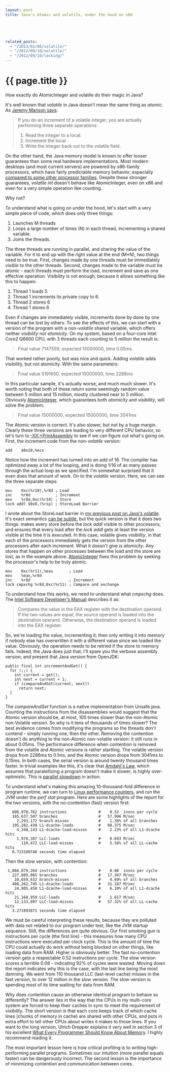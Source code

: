 ```yaml
---
layout: post
title: Java's Atomic and volatile, under the hood on x86





related_posts:
  - "/2013/01/06/volatile/"
  - "/2012/09/10/volatile/"
  - "/2012/09/10/locking/"
---
```

{{ page.title }}
================

<p class="meta">How exactly do AtomicInteger and volatile do their magic in Java?</p>

It's well known that *volatile* in Java doesn't mean the same thing as *atomic*. As [Jeremy Manson says](http://jeremymanson.blogspot.com/2007/08/volatile-does-not-mean-atomic.html):

> If you do an increment of a volatile integer, you are actually performing three separate operations:
> 1) Read the integer to a local.
> 2) Increment the local
> 3) Write the integer back out to the volatile field.

On the other hand, the Java memory model is known to offer looser guarantees than some real hardware implementations. Most modern desktops (and most current servers) are powered by x86-family processors, which have fairly predictable memory behavior, especially [compared to some other processor families](http://preshing.com/20121019/this-is-why-they-call-it-a-weakly-ordered-cpu). Despite these stronger guarantees, *volatile int* doesn't behave like AtomicInteger, even on x86 and even for a very simple operation like counting.

Why not?

To understand what is going on under the hood, let's start with a very simple piece of code, which does only three things:

 1. Launches M threads
 2. Loops a large number of times (N) in each thread, incrementing a shared variable.
 3. Joins the threads.

The three threads are running in parallel, and sharing the value of the variable. For it to end up with the right value at the end (M\*N), two things need to be true. First, changes made by one threads must be immediately *visible* to the other threads. Second, changes made to the variable must be *atomic* - each threads must perform the load, increment and save as one effective operation. Visibility is not enough, because it allows something like this to happen:

 1. Thread 1 loads 5
 2. Thread 1 increments its private copy to 6.
 3. Thread 2 stores 6
 4. Thread 1 stores 6

Even if changes are immediately visible, increments done by done by one thread can be lost by others. To see the effects of this, we can start with a version of the program with a non-*volatile* shared variable, which offers neither *visibility* nor *atomicity*. On my system, based on a four-core Intel Core2 Q6600 CPU, with 3 threads each counting to 5 million the result is:

> Final value 7147559, expected 15000000, time 0.05ms

That worked rather poorly, but was nice and quick. Adding *volatile* adds visibility, but not atomicity. With the same parameters:

> Final value 5191650, expected 15000000, time 2286ms

In this particular sample, it's actually worse, and much much slower. It's worth noting that both of these return some seemingly random value between 5 million and 15 million, mostly clustered near to 5 million. Obviously [AtomicInteger](http://docs.oracle.com/javase/6/docs/api/java/util/concurrent/atomic/AtomicInteger.html), which guarantees both *atomicity* and *visibility*, will solve the problem:

> Final value 15000000, expected 15000000, time 3041ms

The Atomic version is correct. It's also slower, but not by a huge margin. Clearly these three versions are leading to very different CPU behavior, so let's turn to [-XX:+PrintAssembly](https://wikis.oracle.com/display/HotSpotInternals/PrintAssembly) to see if we can figure out what's going on. First, the increment code from the non-*volatile* version:

    add    $0x10,%ecx

Notice how the increment has turned into an add of 16. The compiler has optimized away a lot of the looping, and is doing 1/16 of as many passes through the actual loop as we specified. I'm somewhat surprised that it even does that amount of work. On to the *volatile* version. Here, we can see the three separate steps:

    mov    0xc(%r10),%r8d ; Load
    inc    %r8d           ; Increment
    mov    %r8d,0xc(%r10) ; Store
    lock addl $0x0,(%rsp) ; StoreLoad Barrier

I wrote about the StoreLoad barrier in [my previous post on Java's volatile](http://brooker.co.za/blog/2012/09/10/volatile.html). It's exact semantics [can be subtle](http://preshing.com/20120710/memory-barriers-are-like-source-control-operations), but the quick version is that it does two things: makes every store before the *lock addl* visible to other processors, and ensures that every load after the *lock addl* gets at least the version visible at the time it is executed. In this case, volatile gives *visibility*, in that each of the processors immediately gets the version from the other processors after each increment. What it doesn't give is *atomicity*. Any stores that happen on other processes between the load and the store are lost, as in the example above. [AtomicInteger](http://docs.oracle.com/javase/6/docs/api/java/util/concurrent/atomic/AtomicInteger.html) fixes this problem by seeking the processor's help to be truly atomic.

    mov    0xc(%r11),%eax       ; Load
    mov    %eax,%r8d            
    inc    %r8d                 ; Increment
    lock cmpxchg %r8d,0xc(%r11) ; Compare and exchange

To understand how this works, we need to understand what *cmpxchg* does. The [Intel Software Developer's Manual](http://download.intel.com/products/processor/manual/325383.pdf) describes it as:

> Compares the value in the EAX register with the destination operand. If the two values are equal, the source operand is loaded into the destination operand. Otherwise, the destination operand is loaded into the EAX register.

So, we're loading the value, incrementing it, then only writing it into memory if nobody else has overwritten it with a different value since we loaded the value. Obviously, the operation needs to be retried if the store to memory fails. Indeed, the Java does just that. I'll spare you the verbose assembly version, and present that Java version from OpenJDK:

    public final int incrementAndGet() {
      for (;;) {
        int current = get();
        int next = current + 1;
        if (compareAndSet(current, next))
          return next;
      }
    }

The *compareAndSet* function is a native implementation from Unsafe.java. Counting the instructions from the disassemblies would suggest that the Atomic version should be, at most, 100 times slower than the non-Atomic non-Volatile version. So why is it tens of thousands of times slower? The best evidence comes from modifying the programs so the threads don't contend - simply running one, then the other. Removing the contention doesn't do anything to the non-Atomic non-volatile version: it still runs in about 0.05ms. The performance difference when contention is removed from the volatile and Atomic versions is rather startling. The volatile version drops from 2286ms to 0.1ms, and the Atomic version drops from 3041ms to 0.15ms. In both cases, the serial version is around twenty thousand times faster. In trivial examples like this, it's clear that [Amdahl's Law](http://en.wikipedia.org/wiki/Amdahl%27s_law), which assumes that paralellizing a program doesn't make it slower, is highly over-optimistic. This is [parallel slowdown](http://en.wikipedia.org/wiki/Parallel_slowdown) in action.

To understand what's making this amazing 10-thousand-fold difference in program runtime, we can turn to [Linux performance counters](https://perf.wiki.kernel.org/index.php/Main_Page), and run the JVM under the *perf stat* program. Here are some highlights of the report for the two versions, with the no-contention (fast) version first:

       806,970,762 instructions              #    0.52  insns per cycle 
       165,637,507 branches                  #   57.996 M/sec         
         2,293,172 branch-misses             #    1.38% of all branches
       195,282,430 L1-dcache-loads           #   68.375 M/sec          
         4,348,143 L1-dcache-load-misses     #    2.23% of all L1-dcache hits
         1,978,387 LLC-loads                 #    0.693 M/sec                
           110,472 LLC-load-misses           #    5.58% of all LL-cache hits 
       0.713189740 seconds time elapsed

Then the slow version, with contention:

     1,066,079,264 instructions              #    0.08  insns per cycle      
       227,089,065 branches                  #   17.347 M/sec                
        10,659,632 branch-misses             #    4.69% of all branches      
       408,262,745 L1-dcache-loads           #   31.187 M/sec                
        24,905,458 L1-dcache-load-misses     #    6.10% of all L1-dcache hits
        21,168,959 LLC-loads                 #    1.617 M/sec                
        12,133,097 LLC-load-misses           #   57.32% of all LL-cache hits 
       3.271893871 seconds time elapsed

We must be careful interpreting these results, because they are polluted with data not related to our program under test, like the JVM startup sequence. Still, the differences are quite obvious. Our first smoking gun is instructions per cycle (the first line) - this measures how many CPU instructions were executed per clock cycle. This is the amount of time the CPU could actually do work without being blocked on other things, like loading data from RAM. Higher is obviously better. The fast no-contention version gets a respectable 0.52 instructions per cycle. The slow version scores a terrible 0.08 - indicating 92% of cycles were wasted. Moving down the report indicates why this is the case, with the last line being the most damning. We went from 110 thousand LLC (last-level cache) misses in the fast version, to over 12 million in the slow version. The slow version is spending most of its time waiting for data from RAM.

Why does contention cause an otherwise identical program to behave so differently? The answer lies in the way that the CPUs in my multi-core system are forced to keep their caches in sync to meet the requirement of *visibility*. The short version is that each core keeps track of which cache lines (chunks of memory in cache) are shared with other CPUs, and puts in extra effort to tell other CPUs about writes it makes to those lines. If you want to the long version, Ulrich Drepper explains it very well in section 3 of his excellent [What Every Programmer Should Know About Memory](http://www.akkadia.org/drepper/cpumemory.pdf). I highly recommend reading it.

The most important lesson here is how critical profiling is to writing high-performing parallel programs. Sometimes our intuition (more parallel equals faster) can be dangerously incorrect. The second lesson is the importance of minimizing contention and communication between cores.